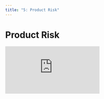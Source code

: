 ```yaml
---
title: "5: Product Risk"
---
```


# Product Risk

<div class='embed-container'><iframe src='https://player.vimeo.com/video/206216445' frameborder='0' webkitAllowFullScreen mozallowfullscreen allowFullScreen></iframe></div>
